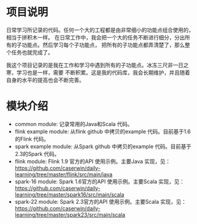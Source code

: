 # 项目说明
日常学习所记录的代码。任何一个大的工程都是由非常细小的功能点组合使用的，相当于拼积木一样。
在日常工作中，我会把一个大的任务不断进行细分，分出所有的子功能点。然后学习每个子功能点，
把所有的子功能点都弄清楚了，那么整个任务也就完成了。

我这个项目记录的是我在工作和学习中遇到所有的子功能点。冰冻三尺非一日之寒，学习也是一样，需要
不断积累。这是我的代码库，我会长期维护，并且随着自身的水平的提高也会不断完善。

# 模块介绍
* common module: 记录常用的Java和Scala 代码。
* flink example module: 从flink github 中拷贝的example 代码。目前基于1.6的Flink 代码。
* spark example module: 从Spark github 中拷贝的example 代码。目前基于2.3的Spark 代码。
* flink module: Flink 1.9 官方的API 使用示例。主要Java 实现，见：https://github.com/caserwin/daily-learning/tree/master/flink/src/main/java
* spark-16 module: Spark 1.6官方的API 使用示例。主要Scala 实现，见：https://github.com/caserwin/daily-learning/tree/master/spark16/src/main/scala
* spark-22 module: Spark 2.3官方的API 使用示例。主要Scala 实现，见：https://github.com/caserwin/daily-learning/tree/master/spark23/src/main/scala
